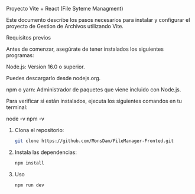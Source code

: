 Proyecto Vite + React (File Syteme Managment)

Este documento describe los pasos necesarios para instalar y configurar el proyecto de Gestion de Archivos utilizando Vite.

Requisitos previos

Antes de comenzar, asegúrate de tener instalados los siguientes programas:

Node.js: Version 16.0 o superior.

Puedes descargarlo desde nodejs.org.

npm o yarn: Administrador de paquetes que viene incluido con Node.js.

Para verificar si están instalados, ejecuta los siguientes comandos en tu terminal:

node -v
npm -v

1. Clona el repositorio:
   ```bash
   git clone https://github.com/MonsDam/FileManager-Fronted.git
2. Instala las dependencias:
    ```bash
   npm install
   
3. Uso
   ```bash
   npm run dev

   

